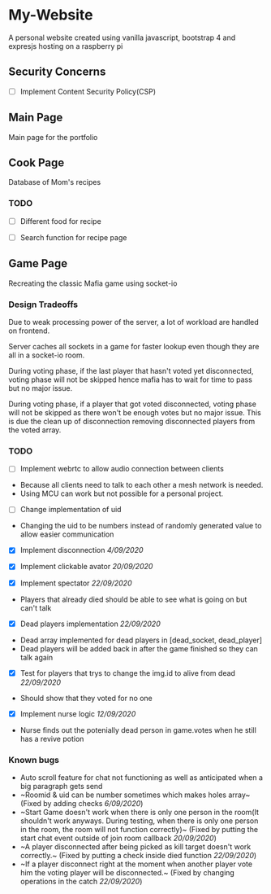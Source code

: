 # My-Website
A personal website created using vanilla javascript, bootstrap 4 and expresjs hosting on a raspberry pi

## **Security Concerns**
- [ ] Implement Content Security Policy(CSP)

## **Main Page**
Main page for the portfolio

## **Cook Page**
Database of Mom's recipes

### TODO
- [ ] Different food for recipe 

- [ ] Search function for recipe page

## **Game Page**
Recreating the classic Mafia game using socket-io 

### Design Tradeoffs
Due to weak processing power of the server, a lot of workload are handled on frontend. 

Server caches all sockets in a game for faster lookup even though they are all in a socket-io room.  

During voting phase, if the last player that hasn't voted yet disconnected, voting phase will not be skipped hence mafia has to wait for time to pass but no major issue.

During voting phase, if a player that got voted disconnected, voting phase will not be skipped as there won't be enough votes but no major issue. This is due the clean up of disconnection removing disconnected players from the voted array.

### TODO
- [ ] Implement webrtc to allow audio connection between clients
- Because all clients need to talk to each other a mesh network is needed.
- Using MCU can work but not possible for a personal project.

- [ ] Change implementation of uid 
- Changing the uid to be numbers instead of randomly generated value to allow easier communication

- [x] Implement disconnection *4/09/2020*

- [x] Implement clickable avator *20/09/2020*

- [x] Implement spectator *22/09/2020*
- Players that already died should be able to see what is going on but can't talk 

- [x] Dead players implementation *22/09/2020*
- Dead array implemented for dead players in [dead_socket, dead_player] 
- Dead players will be added back in after the game finished so they can talk again 

- [x] Test for players that trys to change the img.id to alive from dead *22/09/2020*
- Should show that they voted for no one 

- [x] Implement nurse logic *12/09/2020*
- Nurse finds out the potenially dead person in game.votes when he still has a revive potion

### Known bugs
- Auto scroll feature for chat not functioning as well as anticipated when a big paragraph gets send
- ~Roomid & uid can be number sometimes which makes holes array~ (Fixed by adding checks *6/09/2020*)
- ~Start Game doesn't work when there is only one person in the room(It shouldn't work anyways. During testing, when there is only one person in the room, the room will not function correctly)~ (Fixed by putting the start chat event outside of join room callback *20/09/2020*)
- ~A player disconnected after being picked as kill target doesn't work correctly.~ (Fixed by putting a check inside died function *22/09/2020*)
- ~If a player disconnect right at the moment when another player vote him the voting player will be disconnected.~ (Fixed by changing operations in the catch *22/09/2020*)